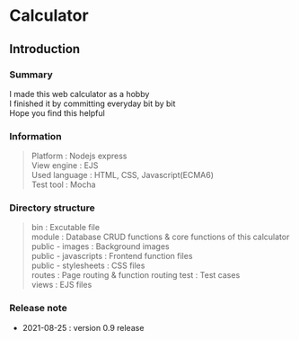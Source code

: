 # Calculator
## Introduction

 ### Summary
 I made this web calculator as a hobby    
 I finished it by committing everyday bit by bit   
 Hope you find this helpful 


 ### Information
 > Platform : Nodejs express   
 > View engine : EJS   
 > Used language : HTML, CSS, Javascript(ECMA6)   
 > Test tool : Mocha

 ### Directory structure
 > bin : Excutable file   
 > module : Database CRUD functions & core functions of this calculator   
 > public - images : Background images   
 > public - javascripts : Frontend function files   
 > public - stylesheets : CSS files   
 > routes : Page routing & function routing
 > test : Test cases   
 > views : EJS files   

 ### Release note
 
 * 2021-08-25 : version 0.9 release

